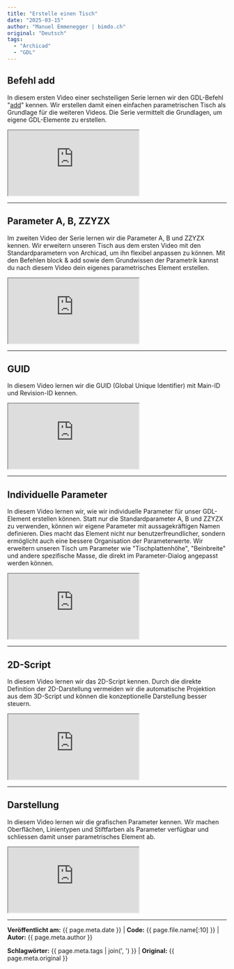 ```yaml
---
title: "Erstelle einen Tisch"
date: "2025-03-15"
author: "Manuel Emmenegger | bimdo.ch"
original: "Deutsch"
tags: 
  - "Archicad"
  - "GDL"
---
```

## Befehl add
In diesem ersten Video einer sechsteiligen Serie lernen wir den GDL-Befehl "[add](https://www.selfgdl.de/1_ko_trafos/3d_komplex/add/)" kennen. Wir erstellen damit einen einfachen parametrischen Tisch als Grundlage für die weiteren Videos. Die Serie vermittelt die Grundlagen, um eigene GDL-Elemente zu erstellen.

<div class="video-container">
  <iframe src="https://www.youtube-nocookie.com/embed/ZytW7UfwC9s?si=ZyVCMqosC149JMza" 
          allowfullscreen>
  </iframe>
</div>

---
## Parameter A, B, ZZYZX
Im zweiten Video der Serie lernen wir die Parameter A, B und ZZYZX kennen. Wir erweitern unseren Tisch aus dem ersten Video mit den Standardparametern von Archicad, um ihn flexibel anpassen zu können. Mit den Befehlen block & add sowie dem Grundwissen der Parametrik kannst du nach diesem Video dein eigenes parametrisches Element erstellen.


<div class="video-container">
  <iframe src="https://www.youtube-nocookie.com/embed/lGNPY3GEyAs?si=YYnYNzhV0aKFWK6i" 
          allowfullscreen>
  </iframe>
</div>

---
## GUID
In diesem Video lernen wir die GUID (Global Unique Identifier) mit Main-ID und Revision-ID kennen.

<div class="video-container">
  <iframe src="https://www.youtube-nocookie.com/embed/PpHViaJAAuo?si=qujUAjDpXvXv9cbS" 
          allowfullscreen>
  </iframe>
</div>

---
## Individuelle Parameter
In diesem Video lernen wir, wie wir individuelle Parameter für unser GDL-Element erstellen können. Statt nur die Standardparameter A, B und ZZYZX zu verwenden, können wir eigene Parameter mit aussagekräftigen Namen definieren. Dies macht das Element nicht nur benutzerfreundlicher, sondern ermöglicht auch eine bessere Organisation der Parameterwerte. Wir erweitern unseren Tisch um Parameter wie "Tischplattenhöhe", "Beinbreite" und andere spezifische Masse, die direkt im Parameter-Dialog angepasst werden können.


<div class="video-container">
  <iframe src="https://www.youtube-nocookie.com/embed/t_RrLN7woy4?si=N29LdYyi4HX0PXUd" 
          allowfullscreen>
  </iframe>
</div>


---
## 2D-Script

In diesem Video lernen wir das 2D-Script kennen. Durch die direkte Definition der 2D-Darstellung vermeiden wir die automatische Projektion aus dem 3D-Script und können die konzeptionelle Darstellung besser steuern.

<div class="video-container">
  <iframe src="https://www.youtube-nocookie.com/embed/5kHt9x0TCj0?si=kK0NcAvxFSMF1E1h" 
          allowfullscreen>
  </iframe>
</div>

---
## Darstellung
In diesem Video lernen wir die grafischen Parameter kennen. Wir machen Oberflächen, Linientypen und Stiftfarben als Parameter verfügbar und schliessen damit unser parametrisches Element ab.

<div class="video-container">
  <iframe src="https://www.youtube-nocookie.com/embed/gzHP-n5mRKk?si=4QRRuRR98dL2olLE" 
          allowfullscreen>
  </iframe>
</div>

---
**Veröffentlicht am:** {{ page.meta.date }} | **Code:** {{ page.file.name[:10] }}  | **Autor:** {{ page.meta.author }}

**Schlagwörter:** {{ page.meta.tags | join(', ') }} | **Original:** {{ page.meta.original }}